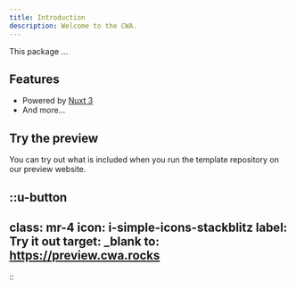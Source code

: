 ```yaml
---
title: Introduction
description: Welcome to the CWA.
---
```


This package ...

## Features

- Powered by [Nuxt 3](https://nuxt.com)
- And more...

## Try the preview

You can try out what is included when you run the template repository on our preview website.

::u-button
---
class: mr-4
icon: i-simple-icons-stackblitz
label: Try it out
target: _blank
to: https://preview.cwa.rocks
---
::
